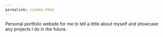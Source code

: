 ```yaml
---
permalink: /index.html
---
```

Personal portfolio website for me to tell a little about myself and showcase any projects I do in the future.
